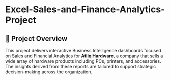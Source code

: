 # Excel-Sales-and-Finance-Analytics-Project

## 📌 Project Overview

This project delivers interactive Business Intelligence dashboards focused on Sales and Financial Analytics for **Atliq Hardware**, a company that sells a wide array of hardware products including PCs, printers, and accessories. The insights derived from these reports are tailored to support strategic decision-making across the organization.
